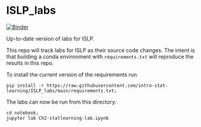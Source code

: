 # ISLP_labs

[![Binder](https://mybinder.org/badge_logo.svg)](https://mybinder.org/v2/gh/intro-stat-learning/ISLP_labs/HEAD)


Up-to-date version of labs for ISLP.

This repo will track labs for ISLP as their source code changes.  The
intent is that building a conda environment with
`requirements.txt` will reproduce
the results in this repo.

To install the current version of the requirements run

```
pip install -r https://raw.githubusercontent.com/intro-stat-learning/ISLP_labs/main/requirements.txt;
```

The labs can now be run from this directory:

```
cd notebook;
jupyter lab Ch2-statlearning-lab.ipynb
```

